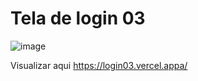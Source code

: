 # Tela de login 03

![image](https://user-images.githubusercontent.com/19177325/193975264-a7d46e8a-c825-4d86-bc97-df98d43d010a.png)

Visualizar aqui https://login03.vercel.appa/
